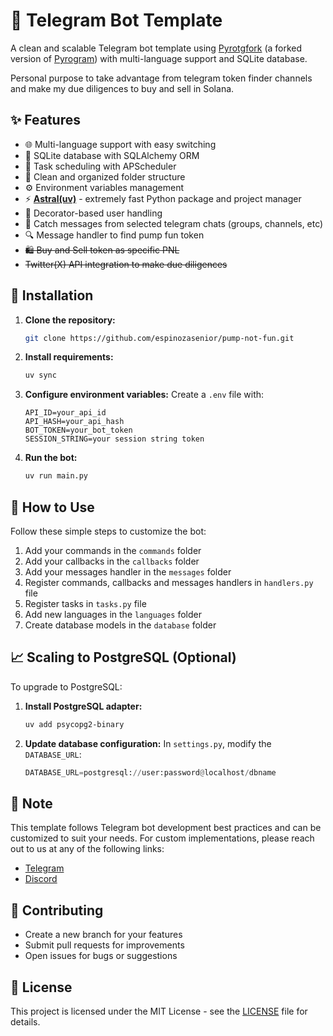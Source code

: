# 🤖 Telegram Bot Template

A clean and scalable Telegram bot template using [Pyrotgfork](https://github.com/TelegramPlayGround/Pyrogram) (a forked version of [Pyrogram](https://github.com/pyrogram/pyrogram)) with multi-language support and SQLite database.

Personal purpose to take advantage from telegram token finder channels and make my due diligences to buy and sell in Solana.

## ✨ Features

- 🌐 Multi-language support with easy switching
- 💾 SQLite database with SQLAlchemy ORM
- 📅 Task scheduling with APScheduler
- 📁 Clean and organized folder structure
- ⚙️ Environment variables management
- ⚡️ **[Astral(uv)](https://github.com/astral-sh/uv)** - extremely fast Python package and project manager
- 🎯 Decorator-based user handling
- 💬 Catch messages from selected telegram chats (groups, channels, etc)
- 🔍 Message handler to find pump fun token
- ~~🛍️ Buy and Sell token as specific PNL~~
- ~~Twitter(X) API integration to make due diligences~~


## 🚀 Installation

1. **Clone the repository:**
   ```bash
   git clone https://github.com/espinozasenior/pump-not-fun.git
   ```

2. **Install requirements:**
   ```bash
   uv sync
   ```

3. **Configure environment variables:**
   Create a `.env` file with:
   ```env
   API_ID=your_api_id
   API_HASH=your_api_hash
   BOT_TOKEN=your_bot_token
   SESSION_STRING=your session string token
   ```

4. **Run the bot:**
   ```bash
   uv run main.py
   ```

## 📖 How to Use

Follow these simple steps to customize the bot:

1. Add your commands in the `commands` folder
2. Add your callbacks in the `callbacks` folder
3. Add your messages handler in the `messages` folder
3. Register commands, callbacks and messages handlers in `handlers.py` file
4. Register tasks in `tasks.py` file
5. Add new languages in the `languages` folder
6. Create database models in the `database` folder

## 📈 Scaling to PostgreSQL (Optional)

To upgrade to PostgreSQL:

1. **Install PostgreSQL adapter:**
   ```bash
   uv add psycopg2-binary
   ```

2. **Update database configuration:**
   In `settings.py`, modify the `DATABASE_URL`:
   ```python
   DATABASE_URL=postgresql://user:password@localhost/dbname
   ```

## 📝 Note

This template follows Telegram bot development best practices and can be customized to suit your needs.
For custom implementations, please reach out to us at any of the following links:

- [Telegram](https://t.me/tufcoding)
- [Discord](https://discord.com/invite/64CDPKPN3V)

## 🤝 Contributing

- Create a new branch for your features
- Submit pull requests for improvements
- Open issues for bugs or suggestions

## 📄 License

This project is licensed under the MIT License - see the [LICENSE](LICENSE) file for details.